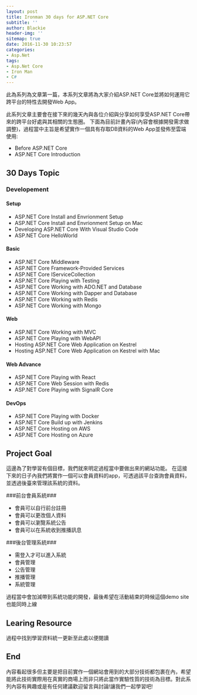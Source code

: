 ```yaml
---
layout: post
title: Ironman 30 days for ASP.NET Core
subtitle: ''
author: Blackie
header-img: ''
sitemap: true
date: 2016-11-30 10:23:57
categories: 
- Asp.Net
tags: 
- Asp.Net Core
- Iron Man
- C#
---
```

此為系列為文章第一篇，本系列文章將為大家介紹ASP.NET Core並將如何運用它跨平台的特性去開發Web App。

<!-- More -->

此系列文章主要會在接下來的幾天內與各位介紹與分享如何享受ASP.NET Core帶來的跨平台好處與其相關的生態圈。
下面為目前計畫內容(內容會根據開發需求做調整)，過程當中主旨是希望實作一個具有存取DB資料的Web App並發佈至雲端使用:

- Before ASP.NET Core
- ASP.NET Core Introduction

## 30 Days Topic ##

### Developement ###

#### Setup ###
- ASP.NET Core Install and Envrionment Setup
- ASP.NET Core Install and Envrionment Setup on Mac
- Developing ASP.NET Core With Visual Studio Code
- ASP.NET Core HelloWorld

#### Basic ####
- ASP.NET Core Middleware
- ASP.NET Core Framework-Provided Services
- ASP.NET Core IServiceCollection
- ASP.NET Core Playing with Testing
- ASP.NET Core Working with ADO.NET and Database
- ASP.NET Core Working with Dapper and Database
- ASP.NET Core Working with Redis
- ASP.NET Core Working with Mongo

#### Web ####
- ASP.NET Core Working with MVC
- ASP.NET Core Playing with WebAPI
- Hosting ASP.NET Core Web Application on Kestrel 
- Hosting ASP.NET Core Web Application on Kestrel with Mac

#### Web Advance ####
- ASP.NET Core Playing with React
- ASP.NET Core Web Session with Redis
- ASP.NET Core Playing with SignalR Core

#### DevOps ####
- ASP.NET Core Playing with Docker
- ASP.NET Core Build up with Jenkins
- ASP.NET Core Hosting on AWS
- ASP.NET Core Hosting on Azure

## Project Goal ##

這邊為了對學習有個目標，我們就來明定過程當中要做出來的網站功能。 在這接下來的日子內我們將實作一個可以會員資料的app，可透過該平台查詢會員資料，並透過後臺來管理該系統的資料。

###前台會員系統###

- 會員可以自行前台註冊
- 會員可以更改個人資料
- 會員可以瀏覽系統公告
- 會員可以在系統收到推播訊息

###後台管理系統###

- 需登入才可以進入系統
- 會員管理
- 公告管理
- 推播管理
- 系統管理

過程當中會加減帶到系統功能的開發，最後希望在活動結束的時候這個demo site也能同時上線

## Learing Resource ##

過程中找到學習資料統一更新至此處以便閱讀

## End ##

內容看起很多但主要是把目前實作一個網站會用到的大部分技術都包裹在內，希望能將此技術實際用在真實的商場上而非只將此當作實驗性質的技術為目標。對此系列內容有興趣或是有任何建議歡迎留言與討論!讓我們一起學習吧!